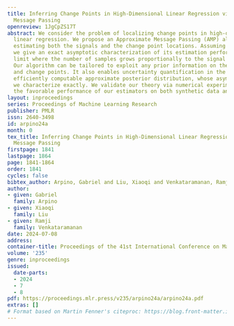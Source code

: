 ```yaml
---
title: Inferring Change Points in High-Dimensional Linear Regression via Approximate
  Message Passing
openreview: 1JgCpZS17T
abstract: We consider the problem of localizing change points in high-dimensional
  linear regression. We propose an Approximate Message Passing (AMP) algorithm for
  estimating both the signals and the change point locations. Assuming Gaussian covariates,
  we give an exact asymptotic characterization of its estimation performance in the
  limit where the number of samples grows proportionally to the signal dimension.
  Our algorithm can be tailored to exploit any prior information on the signal, noise,
  and change points. It also enables uncertainty quantification in the form of an
  efficiently computable approximate posterior distribution, whose asymptotic form
  we characterize exactly. We validate our theory via numerical experiments, and demonstrate
  the favorable performance of our estimators on both synthetic data and images.
layout: inproceedings
series: Proceedings of Machine Learning Research
publisher: PMLR
issn: 2640-3498
id: arpino24a
month: 0
tex_title: Inferring Change Points in High-Dimensional Linear Regression via Approximate
  Message Passing
firstpage: 1841
lastpage: 1864
page: 1841-1864
order: 1841
cycles: false
bibtex_author: Arpino, Gabriel and Liu, Xiaoqi and Venkataramanan, Ramji
author:
- given: Gabriel
  family: Arpino
- given: Xiaoqi
  family: Liu
- given: Ramji
  family: Venkataramanan
date: 2024-07-08
address:
container-title: Proceedings of the 41st International Conference on Machine Learning
volume: '235'
genre: inproceedings
issued:
  date-parts:
  - 2024
  - 7
  - 8
pdf: https://proceedings.mlr.press/v235/arpino24a/arpino24a.pdf
extras: []
# Format based on Martin Fenner's citeproc: https://blog.front-matter.io/posts/citeproc-yaml-for-bibliographies/
---
```

